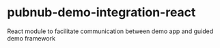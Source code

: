 # pubnub-demo-integration-react
React module to facilitate communication between demo app and guided demo framework
